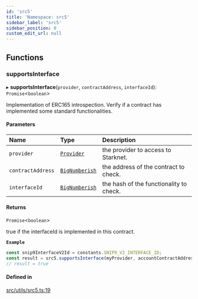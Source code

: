 ```yaml
---
id: 'src5'
title: 'Namespace: src5'
sidebar_label: 'src5'
sidebar_position: 0
custom_edit_url: null
---
```


## Functions

### supportsInterface

▸ **supportsInterface**(`provider`, `contractAddress`, `interfaceId`): `Promise`\<`boolean`\>

Implementation of ERC165 introspection.
Verify if a contract has implemented some standard functionalities.

#### Parameters

| Name              | Type                                    | Description                             |
| :---------------- | :-------------------------------------- | :-------------------------------------- |
| `provider`        | [`Provider`](../classes/Provider.md)    | the provider to access to Starknet.     |
| `contractAddress` | [`BigNumberish`](types.md#bignumberish) | the address of the contract to check.   |
| `interfaceId`     | [`BigNumberish`](types.md#bignumberish) | the hash of the functionality to check. |

#### Returns

`Promise`\<`boolean`\>

true if the interfaceId is implemented in this contract.

**`Example`**

```typescript
const snip9InterfaceV2Id = constants.SNIP9_V2_INTERFACE_ID;
const result = src5.supportsInterface(myProvider, accountContractAddress, snip9InterfaceV2Id);
// result = true
```

#### Defined in

[src/utils/src5.ts:19](https://github.com/starknet-io/starknet.js/blob/v6.23.1/src/utils/src5.ts#L19)

